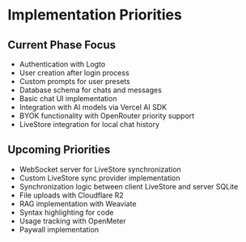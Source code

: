 # Implementation Priorities

## Current Phase Focus

- Authentication with Logto
- User creation after login process
- Custom prompts for user presets
- Database schema for chats and messages
- Basic chat UI implementation
- Integration with AI models via Vercel AI SDK
- BYOK functionality with OpenRouter priority support
- LiveStore integration for local chat history

## Upcoming Priorities

- WebSocket server for LiveStore synchronization
- Custom LiveStore sync provider implementation
- Synchronization logic between client LiveStore and server SQLite
- File uploads with Cloudflare R2
- RAG implementation with Weaviate
- Syntax highlighting for code
- Usage tracking with OpenMeter
- Paywall implementation
